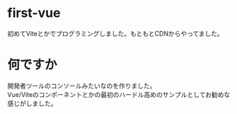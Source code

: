 # first-vue
初めてViteとかでプログラミングしました。もともとCDNからやってました。
# 何ですか
開発者ツールのコンソールみたいなのを作りました。  
Vue/Viteのコンポーネントとかの最初のハードル高めのサンプルとしてお勧めな感じがしました。